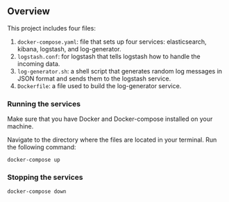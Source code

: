 
## Overview

This project includes four files:

1. `docker-compose.yaml`: file that sets up four services: elasticsearch, kibana, logstash, and log-generator.
2. `logstash.conf`: for logstash that tells logstash how to handle the incoming data.
3. `log-generator.sh`: a shell script that generates random log messages in JSON format and sends them to the logstash service.
4. `Dockerfile`: a file used to build the log-generator service.

### Running the services

Make sure that you have Docker and Docker-compose installed on your machine.

Navigate to the directory where the files are located in your terminal.
Run the following command:

`docker-compose up`

### Stopping the services

`docker-compose down`
